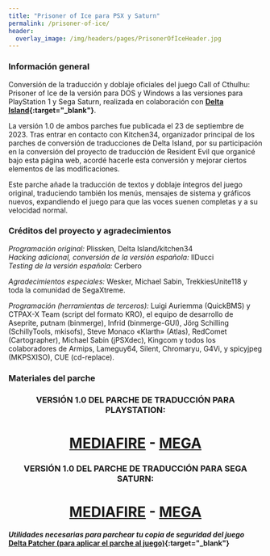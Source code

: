 ```yaml
---
title: "Prisoner of Ice para PSX y Saturn"
permalink: /prisoner-of-ice/
header:
  overlay_image: /img/headers/pages/PrisonerOfIceHeader.jpg
---
```


### Información general

Conversión de la traducción y doblaje oficiales del juego Call of Cthulhu: Prisoner of Ice de la versión para DOS y Windows 
a las versiones para PlayStation 1 y Sega Saturn, realizada en colaboración con **[Delta Island](https://www.delta-island.com/forum/){:target="_blank"}**.

La versión 1.0 de ambos parches fue publicada el 23 de septiembre de 2023. Tras entrar en contacto con Kitchen34, organizador principal de los parches de 
conversión de traducciones de Delta Island, por su participación en la conversión del proyecto de traducción de Resident Evil que organicé bajo esta página web, 
acordé hacerle esta conversión y mejorar ciertos elementos de las modificaciones.

Este parche añade la traducción de textos y doblaje íntegros del juego original, traduciendo también los menús, mensajes de sistema y gráficos nuevos, expandiendo 
el juego para que las voces suenen completas y a su velocidad normal.

### Créditos del proyecto y agradecimientos
*Programación original:* Plissken, Delta Island/kitchen34  
*Hacking adicional, conversión de la versión española:* IlDucci  
*Testing de la versión española:* Cerbero

*Agradecimientos especiales:* Wesker, Michael Sabin, TrekkiesUnite118 y toda la comunidad de SegaXtreme.

*Programación (herramientas de terceros):* Luigi Auriemma (QuickBMS) y CTPAX-X Team (script del formato KRO), el equipo 
de desarrollo de Aseprite, putnam (binmerge), Infrid (binmerge-GUI), Jörg 
Schilling (SchillyTools, mkisofs), Steve Monaco «Klarth» (Atlas), RedComet 
(Cartographer), Michael Sabin (jPSXdec), Kingcom y todos los colaboradores 
de Armips, Lameguy64, Silent, Chromaryu, G4Vi, y spicyjpeg (MKPSXISO), 
CUE (cd-replace).

### Materiales del parche

<h3 style="text-align: center;">VERSIÓN 1.0 DEL PARCHE DE TRADUCCIÓN PARA PLAYSTATION:</h3>

<h1 style="text-align: center;"><strong><a href="https://www.mediafire.com/file/o7ty9oawoq72mtw/PriOI-PSXPATCH-ESP.7z/file" target="_blank">MEDIAFIRE</a> - <a href="https://mega.nz/file/UAsEhS5b#8nW4MVUoDfEOAcmR0blItIGw9-CDt47Mi8_KTEpmgfQ" target="_blank">MEGA</a></strong></h1>

<h3 style="text-align: center;">VERSIÓN 1.0 DEL PARCHE DE TRADUCCIÓN PARA SEGA SATURN:</h3>

<h1 style="text-align: center;"><strong><a href="https://www.mediafire.com/file/4cx58yck4hov3kz/PriOI-SATURNPATCH-ESP.7z/file" target="_blank">MEDIAFIRE</a> - <a href="https://mega.nz/file/9FtyBYhb#8krDzlXatvouLURgV6QO6YwrdboXyyGo70VYDHRlq9Q" target="_blank">MEGA</a></strong></h1>

_**Utilidades necesarias para parchear tu copia de seguridad del juego**_  
**[Delta Patcher (para aplicar el parche al juego)](https://github.com/marco-calautti/DeltaPatcher/releases){:target="_blank"}**

